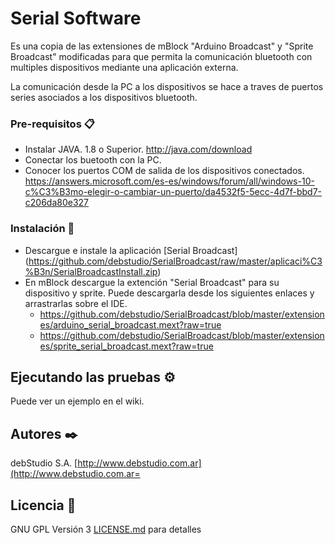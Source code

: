 # Serial Software

Es una copia de las extensiones de mBlock "Arduino Broadcast" y "Sprite Broadcast" modificadas para que permita la comunicación bluetooth con multiples dispositivos mediante una aplicación externa.

La comunicación desde la PC a los dispositivos se hace a traves de puertos series asociados a los dispositivos bluetooth.

### Pre-requisitos 📋

- Instalar JAVA. 1.8 o Superior. http://java.com/download
- Conectar los buetooth con la PC.
- Conocer los puertos COM de salida de los dispositivos conectados. https://answers.microsoft.com/es-es/windows/forum/all/windows-10-c%C3%B3mo-elegir-o-cambiar-un-puerto/da4532f5-5ecc-4d7f-bbd7-c206da80e327

### Instalación 🔧

- Descargue e instale la aplicación [Serial Broadcast] (https://github.com/debstudio/SerialBroadcast/raw/master/aplicaci%C3%B3n/SerialBroadcastInstall.zip)
- En mBlock descargue la extención "Serial Broadcast" para su dispositivo y sprite. Puede descargarla desde los siguientes enlaces y arrastrarlas sobre el IDE.
  - https://github.com/debstudio/SerialBroadcast/blob/master/extensiones/arduino_serial_broadcast.mext?raw=true
  - https://github.com/debstudio/SerialBroadcast/blob/master/extensiones/sprite_serial_broadcast.mext?raw=true


## Ejecutando las pruebas ⚙️

Puede ver un ejemplo en el wiki.

## Autores ✒️

debStudio S.A. [http://www.debstudio.com.ar](http://www.debstudio.com.ar=

## Licencia 📄

GNU GPL Versión 3 [LICENSE.md](LICENSE.md) para detalles

